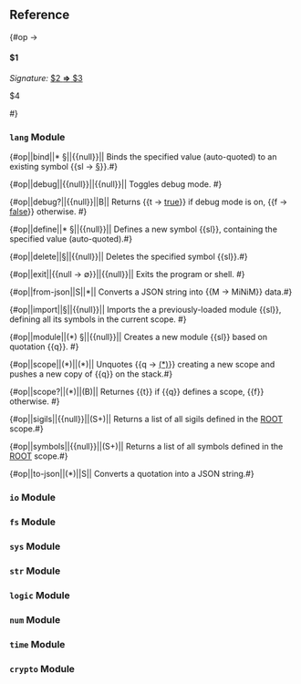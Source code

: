 ## Reference

{#op -> 
#### $1

_Signature:_ [ $2 **&rArr;** $3](class:kwd)

$4

 #}

### `lang` Module

{#op||bind||\* §||{{null}}||
Binds the specified value (auto-quoted) to an existing symbol {{sl -> [§](class:kwd)}}.#}

{#op||debug||{{null}}||{{null}}||
Toggles debug mode. #}

{#op||debug?||{{null}}||B||
Returns {{t -> [true](class:kwd)}} if debug mode is on, {{f -> [false](class:kwd)}} otherwise. #}

{#op||define||\* §||{{null}}||
Defines a new symbol {{sl}}, containing the specified value (auto-quoted).#}

{#op||delete||§||{{null}}||
Deletes the specified symbol {{sl}}.#}

{#op||exit||{{null -> &#x2205;}}||{{null}}||
Exits the program or shell. #}

{#op||from-json||S||\*||
Converts a JSON string into {{M -> MiNiM}} data.#}

{#op||import||§||{{null}}||
Imports the a previously-loaded module {{sl}}, defining all its symbols in the current scope. #}

{#op||module||(\*) §||{{null}}||
Creates a new module {{sl}} based on quotation {{q}}. #}

{#op||scope||(\*)||(\*)||
Unquotes {{q -> [(\*)](class:kwd)}} creating a new scope and pushes a new copy of {{q}} on the stack.#}

{#op||scope?||(\*)||(B)||
Returnes {{t}} if {{q}} defines a scope, {{f}} otherwise. #}

{#op||sigils||{{null}}||(S+)||
Returns a list of all sigils defined in the [ROOT](class:kwd) scope.#}

{#op||symbols||{{null}}||(S+)||
Returns a list of all symbols defined in the [ROOT](class:kwd) scope.#}

{#op||to-json||(\*)||S||
Converts a quotation into a JSON string.#}

### `io` Module

### `fs` Module

### `sys` Module

### `str` Module

### `logic` Module

### `num` Module

### `time` Module

### `crypto` Module
